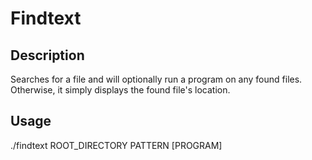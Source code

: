 # Findtext

## Description
Searches for a file and will optionally run a program on any found files. Otherwise, it simply displays the found file's location.

## Usage
./findtext ROOT_DIRECTORY PATTERN [PROGRAM]
